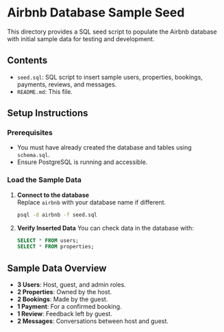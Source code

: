 # Airbnb Database Sample Seed

This directory provides a SQL seed script to populate the Airbnb database with initial sample data for testing and development.


## Contents

- `seed.sql`: SQL script to insert sample users, properties, bookings, payments, reviews, and messages.
- `README.md`: This file.


## Setup Instructions

### Prerequisites

- You must have already created the database and tables using `schema.sql`.
- Ensure PostgreSQL is running and accessible.

### Load the Sample Data

1. **Connect to the database**  
   Replace `airbnb` with your database name if different.
   ```bash
   psql -d airbnb -f seed.sql
   ````

2. **Verify Inserted Data**
   You can check data in the database with:

   ```sql
   SELECT * FROM users;
   SELECT * FROM properties;
   ```


## Sample Data Overview

* **3 Users**: Host, guest, and admin roles.
* **2 Properties**: Owned by the host.
* **2 Bookings**: Made by the guest.
* **1 Payment**: For a confirmed booking.
* **1 Review**: Feedback left by guest.
* **2 Messages**: Conversations between host and guest.

